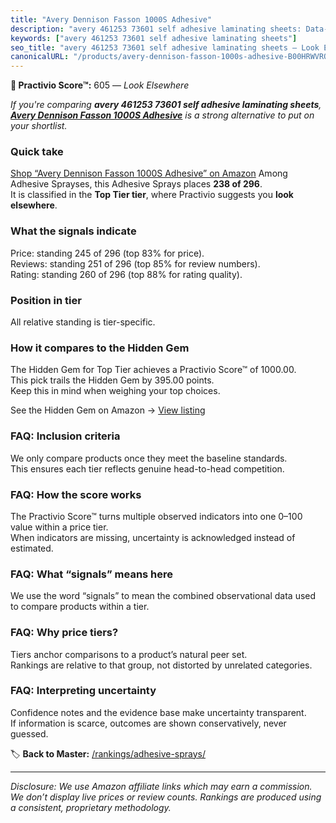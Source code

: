 ```yaml
---
title: "Avery Dennison Fasson 1000S Adhesive"
description: "avery 461253 73601 self adhesive laminating sheets: Data-driven ranking using the Practivio Score™. Positioned by quality, value, demand, findability, momentum."
keywords: ["avery 461253 73601 self adhesive laminating sheets"]
seo_title: "avery 461253 73601 self adhesive laminating sheets — Look Elsewhere (2025)"
canonicalURL: "/products/avery-dennison-fasson-1000s-adhesive-B00HRWVRQA/"
---
```


**🚫 Practivio Score™:** 605 — _Look Elsewhere_


*If you're comparing **avery 461253 73601 self adhesive laminating sheets**, **[Avery Dennison Fasson 1000S Adhesive](https://www.amazon.com/dp/B00HRWVRQA?tag=practivio-20)** is a strong alternative to put on your shortlist.*
### Quick take
[Shop “Avery Dennison Fasson 1000S Adhesive” on Amazon](https://www.amazon.com/dp/B00HRWVRQA?tag=practivio-20)
Among Adhesive Sprayses, this Adhesive Sprays places **238 of 296**.  
It is classified in the **Top Tier tier**, where Practivio suggests you **look elsewhere**.

### What the signals indicate
Price: standing 245 of 296 (top 83% for price).  
Reviews: standing 251 of 296 (top 85% for review numbers).  
Rating: standing 260 of 296 (top 88% for rating quality).  

### Position in tier
All relative standing is tier-specific.

### How it compares to the Hidden Gem
The Hidden Gem for Top Tier achieves a Practivio Score™ of 1000.00.  
This pick trails the Hidden Gem by 395.00 points.  
Keep this in mind when weighing your top choices.  

See the Hidden Gem on Amazon → [View listing](https://www.amazon.com/dp/B0B191V6VJ?tag=practivio-20)

### FAQ: Inclusion criteria
We only compare products once they meet the baseline standards.  
This ensures each tier reflects genuine head-to-head competition.

### FAQ: How the score works
The Practivio Score™ turns multiple observed indicators into one 0–100 value within a price tier.  
When indicators are missing, uncertainty is acknowledged instead of estimated.

### FAQ: What “signals” means here
We use the word “signals” to mean the combined observational data used to compare products within a tier.

### FAQ: Why price tiers?
Tiers anchor comparisons to a product’s natural peer set.  
Rankings are relative to that group, not distorted by unrelated categories.

### FAQ: Interpreting uncertainty
Confidence notes and the evidence base make uncertainty transparent.  
If information is scarce, outcomes are shown conservatively, never guessed.


🏷️ **Back to Master:** [/rankings/adhesive-sprays/](/rankings/adhesive-sprays/)

---
_Disclosure: We use Amazon affiliate links which may earn a commission. We don’t display live prices or review counts. Rankings are produced using a consistent, proprietary methodology._
